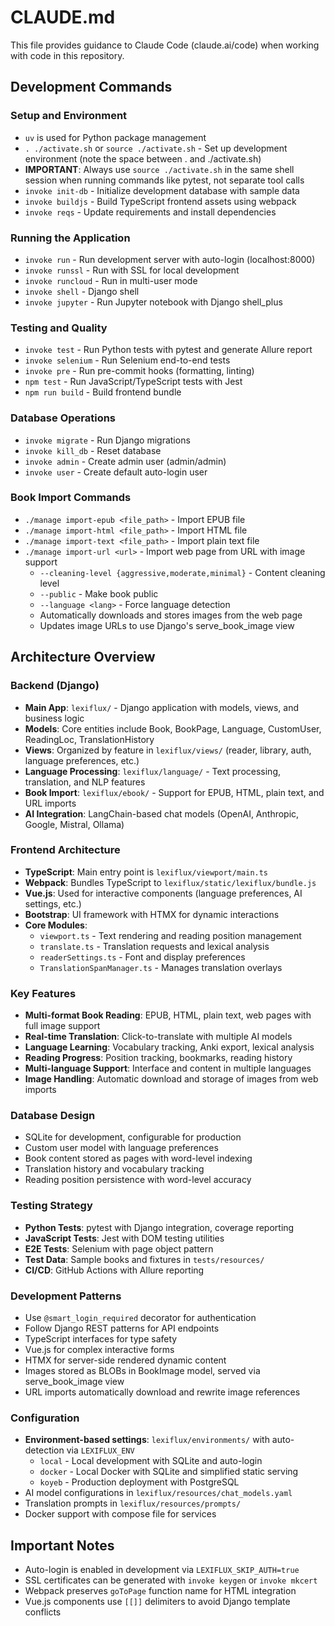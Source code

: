 # CLAUDE.md

This file provides guidance to Claude Code (claude.ai/code) when working with code in this repository.

## Development Commands

### Setup and Environment
- `uv` is used for Python package management
- `. ./activate.sh` or `source ./activate.sh` - Set up development environment (note the space between . and ./activate.sh)
- **IMPORTANT**: Always use `source ./activate.sh` in the same shell session when running commands like pytest, not separate tool calls
- `invoke init-db` - Initialize development database with sample data
- `invoke buildjs` - Build TypeScript frontend assets using webpack
- `invoke reqs` - Update requirements and install dependencies

### Running the Application
- `invoke run` - Run development server with auto-login (localhost:8000)
- `invoke runssl` - Run with SSL for local development
- `invoke runcloud` - Run in multi-user mode
- `invoke shell` - Django shell
- `invoke jupyter` - Run Jupyter notebook with Django shell_plus

### Testing and Quality
- `invoke test` - Run Python tests with pytest and generate Allure report
- `invoke selenium` - Run Selenium end-to-end tests
- `invoke pre` - Run pre-commit hooks (formatting, linting)
- `npm test` - Run JavaScript/TypeScript tests with Jest
- `npm run build` - Build frontend bundle

### Database Operations
- `invoke migrate` - Run Django migrations
- `invoke kill_db` - Reset database
- `invoke admin` - Create admin user (admin/admin)
- `invoke user` - Create default auto-login user

### Book Import Commands
- `./manage import-epub <file_path>` - Import EPUB file
- `./manage import-html <file_path>` - Import HTML file
- `./manage import-text <file_path>` - Import plain text file
- `./manage import-url <url>` - Import web page from URL with image support
  - `--cleaning-level {aggressive,moderate,minimal}` - Content cleaning level
  - `--public` - Make book public
  - `--language <lang>` - Force language detection
  - Automatically downloads and stores images from the web page
  - Updates image URLs to use Django's serve_book_image view

## Architecture Overview

### Backend (Django)
- **Main App**: `lexiflux/` - Django application with models, views, and business logic
- **Models**: Core entities include Book, BookPage, Language, CustomUser, ReadingLoc, TranslationHistory
- **Views**: Organized by feature in `lexiflux/views/` (reader, library, auth, language preferences, etc.)
- **Language Processing**: `lexiflux/language/` - Text processing, translation, and NLP features
- **Book Import**: `lexiflux/ebook/` - Support for EPUB, HTML, plain text, and URL imports
- **AI Integration**: LangChain-based chat models (OpenAI, Anthropic, Google, Mistral, Ollama)

### Frontend Architecture
- **TypeScript**: Main entry point is `lexiflux/viewport/main.ts`
- **Webpack**: Bundles TypeScript to `lexiflux/static/lexiflux/bundle.js`
- **Vue.js**: Used for interactive components (language preferences, AI settings, etc.)
- **Bootstrap**: UI framework with HTMX for dynamic interactions
- **Core Modules**:
  - `viewport.ts` - Text rendering and reading position management
  - `translate.ts` - Translation requests and lexical analysis
  - `readerSettings.ts` - Font and display preferences
  - `TranslationSpanManager.ts` - Manages translation overlays

### Key Features
- **Multi-format Book Reading**: EPUB, HTML, plain text, web pages with full image support
- **Real-time Translation**: Click-to-translate with multiple AI models
- **Language Learning**: Vocabulary tracking, Anki export, lexical analysis
- **Reading Progress**: Position tracking, bookmarks, reading history
- **Multi-language Support**: Interface and content in multiple languages
- **Image Handling**: Automatic download and storage of images from web imports

### Database Design
- SQLite for development, configurable for production
- Custom user model with language preferences
- Book content stored as pages with word-level indexing
- Translation history and vocabulary tracking
- Reading position persistence with word-level accuracy

### Testing Strategy
- **Python Tests**: pytest with Django integration, coverage reporting
- **JavaScript Tests**: Jest with DOM testing utilities
- **E2E Tests**: Selenium with page object pattern
- **Test Data**: Sample books and fixtures in `tests/resources/`
- **CI/CD**: GitHub Actions with Allure reporting

### Development Patterns
- Use `@smart_login_required` decorator for authentication
- Follow Django REST patterns for API endpoints
- TypeScript interfaces for type safety
- Vue.js for complex interactive forms
- HTMX for server-side rendered dynamic content
- Images stored as BLOBs in BookImage model, served via serve_book_image view
- URL imports automatically download and rewrite image references

### Configuration
- **Environment-based settings**: `lexiflux/environments/` with auto-detection via `LEXIFLUX_ENV`
  - `local` - Local development with SQLite and auto-login
  - `docker` - Local Docker with SQLite and simplified static serving
  - `koyeb` - Production deployment with PostgreSQL
- AI model configurations in `lexiflux/resources/chat_models.yaml`
- Translation prompts in `lexiflux/resources/prompts/`
- Docker support with compose file for services

## Important Notes
- Auto-login is enabled in development via `LEXIFLUX_SKIP_AUTH=true`
- SSL certificates can be generated with `invoke keygen` or `invoke mkcert`
- Webpack preserves `goToPage` function name for HTML integration
- Vue.js components use `[[]]` delimiters to avoid Django template conflicts

